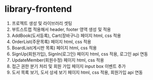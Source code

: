 # library-frontend

1. 프로젝트 생성 및 라이브러리 셋팅
2. 부트스트랩 적용해서 header, footer 영역 생성 및 적용 
3. AddBook(도서등록), Cart(장바구니) 페이지 html, css 적용
4. OrderList(주문목록) 페이지 html, css 적용
5. BoardList(게시판 목록) 페이지 html, css 적용
6. SignUp(회원가입), SignIn(로그인) 페이지 html, css 적용, 로그인 api 연동
7. UpdateMember(회원수정) 페이지 html, css 적용
8. 접근 권한 분기 처리 및 회원 가입 페이지 input box 이벤트 추가
9. 도서 목록 보기, 도서 상세 보기 페이지 html, css 적용, 회원가입 api 연동